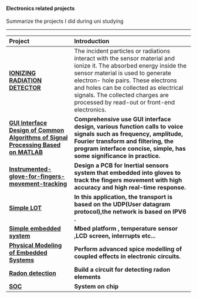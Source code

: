 #### Electronics related projects

Summarize the projects I did during uni studying

------

 

| Project                                                      | Introduction                                                 |
| :----------------------------------------------------------- | :----------------------------------------------------------- |
| **[IONIZING RADIATION DETECTOR](https://github.com/hhhtzq/Electronics-related-projects/tree/master/ALFA-BETA-GAMMA-PARTICLE-IMAGE-PROCESSING)** | The incident particles or radiations interact with the sensor material and ionize it. The absorbed energy inside the sensor material is used to generate electron- hole pairs. These electrons and holes can be collected as electrical signals. The collected charges are processed by read-out or front-end electronics. |
| **[GUI Interface Design of Common Algorithms of Signal Processing Based on MATLAB](https://github.com/hhhtzq/Electronics-related-projects/tree/master/GUI%20Interface%20Design%20of%20Common%20Algorithms%20of%20Signal%20Processing%20Based%20on%20MATLAB)** | **Comprehensive use GUI interface design, various function calls to voice signals such as frequency, amplitude, Fourier transform and filtering, the program interface concise, simple, has some significance in practice.** |
| **[Instrumented-glove-for-fingers-movement-tracking](https://github.com/hhhtzq/Electronics-related-projects/tree/master/PCB%20Project/PCB-Projects)** | **Design a PCB for Inertial sensors system that embedded into gloves to track the fingers movement with high accuracy and high real-time response.** |
| **[Simple LOT](https://github.com/hhhtzq/Electronics-related-projects/tree/master/Sensor%20Network/submit%20WSN%20code)** | **In this application, the transport is based on the UDP(User datagram protocol),the network is based on IPV6 .** |
| **[Simple embedded system](https://github.com/hhhtzq/Electronics-related-projects/tree/master/mbed_project)** | **Mbed platform , temperature sensor ,LCD screen, interrupts etc...** |
| [**Physical Modeling of Embedded Systems**](https://github.com/hhhtzq/Electronics-related-projects/tree/master/Physical%20Modeling%20of%20Embedded%20Systems) | **Perform advanced spice modelling of coupled effects in electronic circuits.** |
| **[Radon detection](https://github.com/hhhtzq/Electronics-related-projects/tree/master/Radon%20detection)** | **Build a circuit for detecting radon elements**             |
| **[SOC](https://github.com/hhhtzq/Electronics-related-projects/tree/master/SOC)** | **System on chip**                                           |

 

